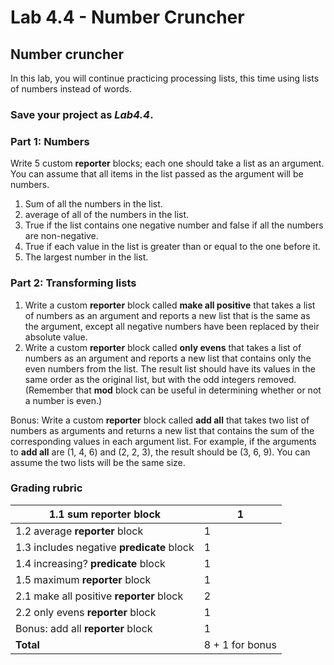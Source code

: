 # Lab 4.4 - Number Cruncher

## Number cruncher

In this lab, you will continue practicing processing lists, this time using lists of numbers instead of words.

### Save your project as _Lab4.4_.

### Part 1: Numbers

Write 5 custom **reporter** blocks; each one should take a list as an argument. You can assume that all items in the list passed as the argument will be numbers.

1. Sum of all the numbers in the list.
2. average of all of the numbers in the list.
3. True if the list contains one negative number and false if all the numbers are non-negative.
4. True if each value in the list is greater than or equal to the one before it.
5. The largest number in the list.

### Part 2: Transforming lists

1. Write a custom **reporter** block called **make all positive** that takes a list of numbers as an argument and reports a new list that is the same as the argument, except all negative numbers have been replaced by their absolute value.
2. Write a custom **reporter** block called **only evens** that takes a list of numbers as an argument and reports a new list that contains only the even numbers from the list. The result list should have its values in the same order as the original list, but with the odd integers removed. (Remember that **mod** block can be useful in determining whether or not a number is even.)

Bonus: Write a custom **reporter** block called **add all** that takes two list of numbers as arguments and returns a new list that contains the sum of the corresponding values in each argument list. For example, if the arguments to **add all** are (1, 4, 6) and (2, 2, 3), the result should be (3, 6, 9). You can assume the two lists will be the same size.

### Grading rubric

| 1.1 sum **reporter** block                | 1               |
| ----------------------------------------- | --------------- |
| 1.2 average **reporter** block            | 1               |
| 1.3 includes negative **predicate** block | 1               |
| 1.4 increasing? **predicate** block       | 1               |
| 1.5 maximum **reporter** block            | 1               |
| 2.1 make all positive **reporter** block  | 2               |
| 2.2 only evens **reporter** block         | 1               |
| Bonus: add all **reporter** block         | 1               |
| **Total**                                 | 8 + 1 for bonus |
